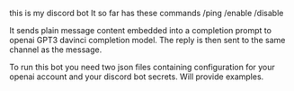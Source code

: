 this is my discord bot
It so far has these commands
/ping
/enable
/disable

It sends plain message content embedded into a completion prompt to openai GPT3 davinci completion model.
The reply is then sent to the same channel as the message.

To run this bot you need two json files containing configuration for your openai account and your discord bot secrets.
Will provide examples.
